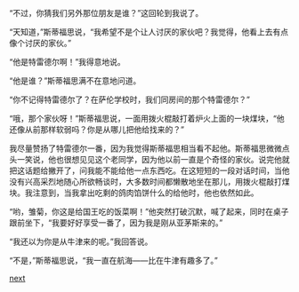 
“不过，你猜我们另外那位朋友是谁？”这回轮到我说了。

“天知道，”斯蒂福思说，“我希望不是个让人讨厌的家伙吧？我觉得，他看上去有点像个讨厌的家伙。”

“他是特雷德尔啊！”我得意地说。

“他是谁？”斯蒂福思满不在意地问道。

“你不记得特雷德尔了？在萨伦学校时，我们同房间的那个特雷德尔？”

“哦，那个家伙呀！”斯蒂福思说，一面用拨火棍敲打着炉火上面的一块煤块，“他还像从前那样软弱吗？你是从哪儿把他给找来的？”

我尽量赞扬了特雷德尔一番，因为我觉得斯蒂福思相当看不起他。斯蒂福思微微点头一笑说，他也很想见见这个老同学，因为他以前一直是个奇怪的家伙。说完他就把这话题给撇开了，问我能不能给他一点东西吃。在这短短的一段对话时间，当他没有兴高采烈地随心所欲畅谈时，大多数时间都懒散地坐在那儿，用拨火棍敲打煤块。我注意到，当我拿出吃剩的鸽肉馅饼什么的给他时，他也依然如此。

“哟，雏菊，你这是给国王吃的饭菜啊！”他突然打破沉默，喊了起来，同时在桌子跟前坐下，“我要好好享受一番了，因为我是刚从亚茅斯来的。”

“我还以为你是从牛津来的呢。”我回答说。

“不是，”斯蒂福思说，“我一直在航海——比在牛津有趣多了。”

[next](page378.md)